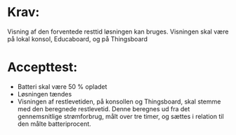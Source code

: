 # Krav: 
Visning af den forventede resttid løsningen kan bruges. 
Visningen skal være på lokal konsol, Educaboard, og på Thingsboard

# Accepttest: 
- Batteri skal være 50 % opladet 
- Løsningen tændes 
- Visningen af restlevetiden, på konsollen og Thingsboard, skal stemme med den beregnede restlevetid. 
Denne beregnes ud fra det gennemsnitlige strømforbrug, målt over tre timer, og sættes i relation til den målte batteriprocent.